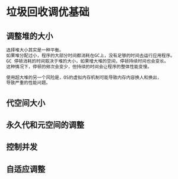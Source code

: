 # 垃圾回收调优基础

## 调整堆的大小
```md
选择堆大小其实是一种平衡。
如果堆分配过小，程序的大部分时间都消耗在GC上，没有足够的时间去运行应用程序。
GC 停顿消耗的时间取决于堆的大小，如果增大堆的空间，停顿持续时间也会变长。
这种情况下，停顿的频次会变少，但持续的时间会让程序的整体性能变慢。

使用超大堆的另一个风险是，OS的虚拟内存机制可能导致内存内容换人和换出，
导致严重的性能问题。


```
## 代空间大小

## 永久代和元空间的调整

## 控制并发

## 自适应调整
